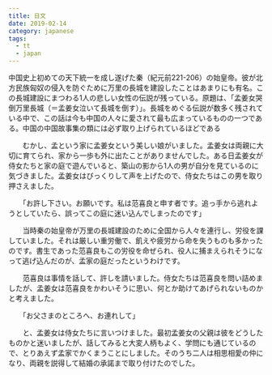 ```yaml
---
title: 日文
date: 2019-02-14
category: japanese
tags:
  - tt
  - japan
---
```


中国史上初めての天下統一を成し遂げた秦（紀元前221-206）の始皇帝。彼が北方民族匈奴の侵入を防ぐために万里の長城を建設したことはあまりにも有名。この長城建設にまつわる1人の悲しい女性の伝説が残っている。原題は、「孟姜女哭倒万里長城（＝孟姜女泣いて長城を倒す）」。長城をめぐる伝説が数多く残されている中で、この話は今も中国の人々に愛されて最も広まっているものの一つである。中国の中国故事集の類には必ず取り上げられているほどである

<!-- more -->

　　むかし、孟という家に孟姜女という美しい娘がいました。孟姜女は両親に大切に育てられ、家から一歩も外に出たことがありませんでした。ある日孟姜女が侍女たちと家の庭で遊んでいると、築山の影から1人の男が自分を見ているのに気づきました。孟姜女はびっくりして声を上げたので、侍女たちはこの男を取り押さえました。

　　「お許し下さい。お願いです。私は范喜良と申す者です。追っ手から逃れようとしていたら、誤ってこの庭に迷い込んでしまったのです」

　　当時秦の始皇帝が万里の長城建設のために全国から人々を連行し、労役を課していました。それは厳しい重労働で、飢えや疲労から命を失うものも多かったのです。書生であった范喜良もこの労役を命ぜられ、役人に捕まえられそうになって逃げ込んだのが、孟家の庭だったというわけです。

　　范喜良は事情を話して、許しを請いました。侍女たちは范喜良を問い詰めましたが、孟姜女は范喜良をかわいそうに思い、何とか助けてあげられないものかと考えました。

　　「お父さまのところへ、お連れして」

　　と、孟姜女は侍女たちに言いつけました。最初孟姜女の父親は彼をどうしたものかと迷いましたが、話してみると大変人柄もよく、学問にも通じているので、とりあえず孟家でかくまうことにしました。そのうち二人は相思相愛の仲になり、両親を説得して結婚の承諾まで取り付けたのでした。
